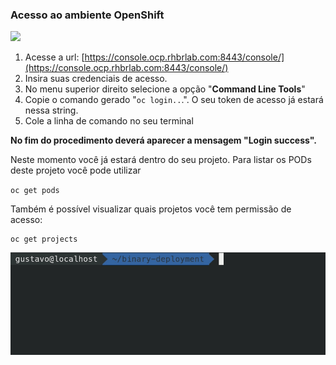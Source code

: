 ### Acesso ao ambiente OpenShift

![](https://storage.googleapis.com/workshop-openshift/oc-login.gif)

1. Acesse a url: [https://console.ocp.rhbrlab.com:8443/console/](https://console.ocp.rhbrlab.com:8443/console/)
2. Insira suas credenciais de acesso.
3. No menu superior direito selecione a opção "**Command Line Tools**"
4. Copie o comando gerado "`oc login..`.". O seu token de acesso já estará nessa string.
5. Cole a linha de comando no seu terminal

**No fim do procedimento deverá aparecer a mensagem "Login success".**

Neste momento você já estará dentro do seu projeto. Para listar os PODs deste projeto você pode utilizar

`oc get pods`

Também é possível visualizar quais projetos você tem permissão de acesso:

```
oc get projects
```

![](/assets/oc-get-projects.gif)

